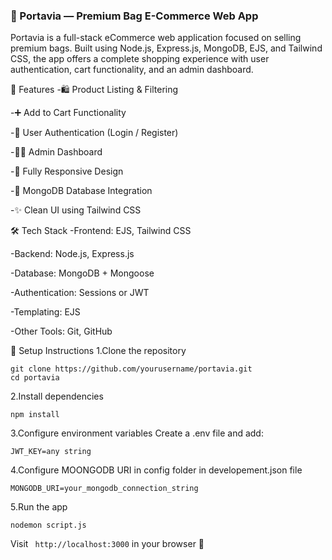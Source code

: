 ### 👜 Portavia — Premium Bag E-Commerce Web App
Portavia is a full-stack eCommerce web application focused on selling premium bags. Built using Node.js, Express.js, MongoDB, EJS, and Tailwind CSS, the app offers a complete shopping experience with user authentication, cart functionality, and an admin dashboard.


🚀 Features
-🛍️ Product Listing & Filtering

-➕ Add to Cart Functionality

-🔐 User Authentication (Login / Register)

-🧑‍💼 Admin Dashboard

-📱 Fully Responsive Design

-💾 MongoDB Database Integration

-✨ Clean UI using Tailwind CSS

🛠️ Tech Stack
-Frontend: EJS, Tailwind CSS

-Backend: Node.js, Express.js

-Database: MongoDB + Mongoose

-Authentication: Sessions or JWT

-Templating: EJS

-Other Tools: Git, GitHub


🔧 Setup Instructions
1.Clone the repository
```
git clone https://github.com/yourusername/portavia.git
cd portavia
```

2.Install dependencies
```
npm install
```
3.Configure environment variables
Create a .env file and add:
```
JWT_KEY=any string
```
4.Configure MOONGODB URI in config folder in developement.json file
```
MONGODB_URI=your_mongodb_connection_string
```
5.Run the app
```
nodemon script.js
```

Visit ``` http://localhost:3000``` in your browser 🚀










